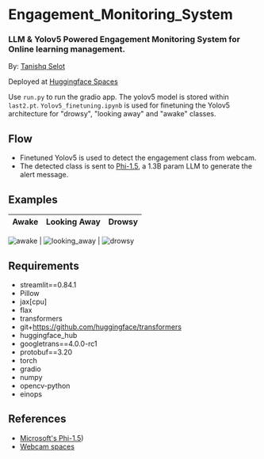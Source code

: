 # Engagement_Monitoring_System
### LLM &amp; Yolov5 Powered Engagement Monitoring System for Online learning management.

By: [Tanishq Selot](https://github.com/tanishq150802)

Deployed at [Huggingface Spaces](https://huggingface.co/spaces/tanishq1508/LLM_based_Engagement_lvl_alert_system/tree/main)

Use ```run.py``` to run the gradio app. The yolov5 model is stored within ```last2.pt```. ```Yolov5_finetuning.ipynb``` is used for finetuning the Yolov5 architecture for "drowsy", "looking away" and "awake" classes.

## Flow
* Finetuned Yolov5 is used to detect the engagement class from webcam.
* The detected class is sent to [Phi-1.5](https://huggingface.co/microsoft/phi-1_5), a 1.3B param LLM to generate the alert message.

## Examples

  Awake             |  Looking Away |  Drowsy
:-------------------------:|:-------------------------: |:-------------------------:
![awake](https://github.com/tanishq150802/Engagement_Monitoring_System/assets/81608921/72f2f2d5-cc03-4316-9caa-0d1609796bd5)
 |  ![looking_away](https://github.com/tanishq150802/Engagement_Monitoring_System/assets/81608921/7c17e207-8a96-4d24-b7a2-d723b2aa908d)
 |  ![drowsy](https://github.com/tanishq150802/Engagement_Monitoring_System/assets/81608921/d7bd99cf-ede4-4ca5-a8b6-5ad9846ca47c)


## Requirements
* streamlit==0.84.1
* Pillow
* jax[cpu]
* flax
* transformers
* git+https://github.com/huggingface/transformers
* huggingface_hub
* googletrans==4.0.0-rc1
* protobuf==3.20
* torch
* gradio
* numpy
* opencv-python
* einops

## References
* [Microsoft's Phi-1.5](https://huggingface.co/microsoft/phi-1_5))
* [Webcam spaces](https://huggingface.co/spaces/gradio/webcam)
